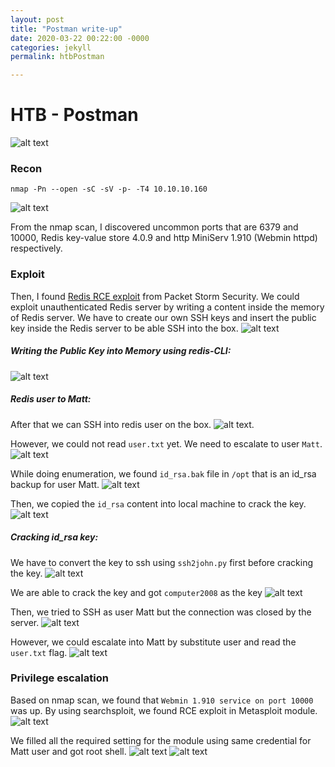 ```yaml
---
layout: post
title: "Postman write-up"
date: 2020-03-22 00:22:00 -0000
categories: jekyll
permalink: htbPostman

---
```

# HTB - Postman

![alt text](https://github.com/faisalfs10x/faisalfs10x.github.io/blob/master/asset/htbwriteup/linux/postman/intro.PNG "postman intro")
### Recon
    nmap -Pn --open -sC -sV -p- -T4 10.10.10.160 
![alt text](https://github.com/faisalfs10x/faisalfs10x.github.io/blob/master/asset/htbwriteup/linux/postman/1.png)

From the nmap scan, I discovered uncommon ports that are 6379 and 10000, Redis key-value store 4.0.9 and http MiniServ 1.910 (Webmin httpd) respectively.

### Exploit
Then, I found [Redis RCE exploit](https://packetstormsecurity.com/files/134200/Redis-Remote-Command-Execution.html) from Packet Storm Security. We could exploit unauthenticated Redis server by writing a content inside the memory of Redis server. We have to create our own SSH keys and insert the public key inside the Redis server to be able SSH into the box.
![alt text](https://github.com/faisalfs10x/faisalfs10x.github.io/blob/master/asset/htbwriteup/linux/postman/2.png)

##### Writing the Public Key into Memory using redis-CLI:
![alt text](https://github.com/faisalfs10x/faisalfs10x.github.io/blob/master/asset/htbwriteup/linux/postman/3.png)

##### Redis user to Matt:
After that we can SSH into redis user on the box.
![alt text](https://github.com/faisalfs10x/faisalfs10x.github.io/blob/master/asset/htbwriteup/linux/postman/4.png).

However, we could not read `user.txt` yet. We need to escalate to user `Matt`.
![alt text](https://github.com/faisalfs10x/faisalfs10x.github.io/blob/master/asset/htbwriteup/linux/postman/5.png)

While doing enumeration, we found `id_rsa.bak` file in `/opt` that is an id_rsa backup for user Matt.
![alt text](https://github.com/faisalfs10x/faisalfs10x.github.io/blob/master/asset/htbwriteup/linux/postman/6.png)

Then, we copied the `id_rsa` content into local machine to crack the key.
![alt text](https://github.com/faisalfs10x/faisalfs10x.github.io/blob/master/asset/htbwriteup/linux/postman/7.png)

##### Cracking id_rsa key:
We have to convert the key to ssh using `ssh2john.py` first before cracking the key.
![alt text](https://github.com/faisalfs10x/faisalfs10x.github.io/blob/master/asset/htbwriteup/linux/postman/8.png)

We are able to crack the key and got `computer2008` as the key
![alt text](https://github.com/faisalfs10x/faisalfs10x.github.io/blob/master/asset/htbwriteup/linux/postman/9.png)

Then, we tried to SSH as user Matt but the connection was closed by the server.
![alt text](https://github.com/faisalfs10x/faisalfs10x.github.io/blob/master/asset/htbwriteup/linux/postman/10.png)

However, we could escalate into Matt by substitute user and read the `user.txt` flag.
![alt text](https://github.com/faisalfs10x/faisalfs10x.github.io/blob/master/asset/htbwriteup/linux/postman/11.png)

### Privilege escalation
Based on nmap scan, we found that `Webmin 1.910 service on port 10000` was up. By using searchsploit, we found RCE exploit in Metasploit module.
![alt text](https://github.com/faisalfs10x/faisalfs10x.github.io/blob/master/asset/htbwriteup/linux/postman/12.png)

We filled all the required setting for the module using same credential for Matt user and got root shell. 
![alt text](https://github.com/faisalfs10x/faisalfs10x.github.io/blob/master/asset/htbwriteup/linux/postman/13.png)
![alt text](https://github.com/faisalfs10x/faisalfs10x.github.io/blob/master/asset/htbwriteup/linux/postman/14.png)
